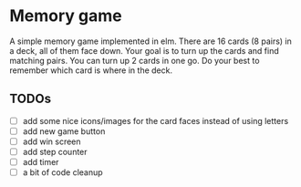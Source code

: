 # Memory game

A simple memory game implemented in elm. There are 16 cards (8 pairs) in a deck, all of them face down. Your goal is to turn up the cards and find matching pairs. You can turn up 2 cards in one go. Do your best to remember which card is where in the deck.

## TODOs
- [ ] add some nice icons/images for the card faces instead of using letters
- [ ] add new game button
- [ ] add win screen
- [ ] add step counter
- [ ] add timer
- [ ] a bit of code cleanup
